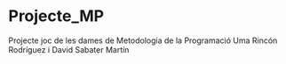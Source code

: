 # Projecte_MP
Projecte joc de les dames de Metodologia de la Programació
Uma Rincón Rodríguez i David Sabater Martín
